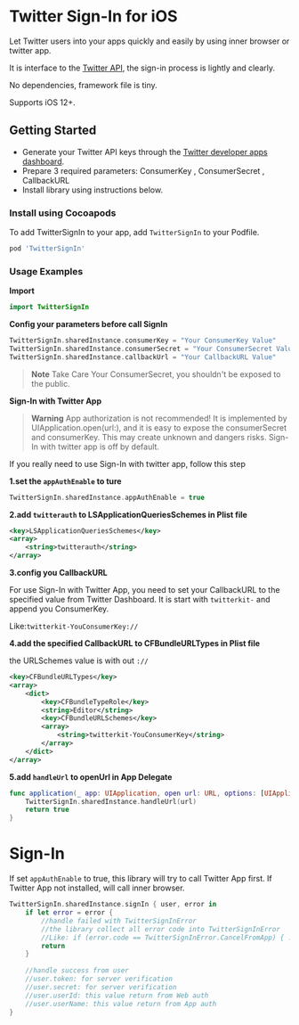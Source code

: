 # Twitter Sign-In for iOS

Let Twitter users into your apps quickly and easily by using inner browser or twitter app.

It is interface to the [Twitter API](https://developer.twitter.com/en/docs/authentication/oauth-1-0a/obtaining-user-access-tokens), the sign-in process is lightly and clearly.

No dependencies, framework file is tiny.

Supports iOS 12+.

## Getting Started

- Generate your Twitter API keys through the [Twitter developer apps dashboard](https://apps.twitter.com/).
- Prepare 3 required parameters: ConsumerKey , ConsumerSecret , CallbackURL
- Install library using instructions below.

### Install using Cocoapods

To add TwitterSignIn to your app, add `TwitterSignIn` to your Podfile.

```ruby
pod 'TwitterSignIn'
```

### Usage Examples

**Import**

```swift
import TwitterSignIn
```

**Config your parameters before call SignIn**

```swift
TwitterSignIn.sharedInstance.consumerKey = "Your ConsumerKey Value"
TwitterSignIn.sharedInstance.consumerSecret = "Your ConsumerSecret Value "
TwitterSignIn.sharedInstance.callbackUrl = "Your CallbackURL Value"
```

> **Note**
> Take Care Your ConsumerSecret, you shouldn't be exposed to the public.

**Sign-In with Twitter App**

>**Warning**
>App authorization is not recommended!
>It is implemented by UIApplication.open(url:), and it is easy to expose the consumerSecret and consumerKey.
>This may create unknown and dangers risks.
>Sign-In with twitter app is off by default.

If you really need to use Sign-In with twitter app, follow this step

**1.set the `appAuthEnable` to ture**

```swift
TwitterSignIn.sharedInstance.appAuthEnable = true
```

**2.add `twitterauth` to LSApplicationQueriesSchemes in Plist file**

```xml
<key>LSApplicationQueriesSchemes</key>
<array>
	<string>twitterauth</string>
</array>
```

**3.config you CallbackURL**

For use Sign-In with Twitter App, you need to set your CallbackURL to the specified value from Twitter Dashboard. It is start with `twitterkit-` and append you ConsumerKey.

Like:`twitterkit-YouConsumerKey://`

**4.add the specified CallbackURL to CFBundleURLTypes in Plist file**

the URLSchemes value is with out `://`

```xml
<key>CFBundleURLTypes</key>
<array>
	<dict>
		<key>CFBundleTypeRole</key>
		<string>Editor</string>
		<key>CFBundleURLSchemes</key>
		<array>
			<string>twitterkit-YouConsumerKey</string>
		</array>
	</dict>
</array>
```

**5.add `handleUrl` to openUrl in App Delegate**

```swift
func application(_ app: UIApplication, open url: URL, options: [UIApplication.OpenURLOptionsKey : Any] = [:]) -> Bool {
	TwitterSignIn.sharedInstance.handleUrl(url)
	return true
}
```

# Sign-In

If set `appAuthEnable` to true, this library will try to call Twitter App first. If Twitter App not installed, will call inner browser.

```swift
TwitterSignIn.sharedInstance.signIn { user, error in
	if let error = error {
		//handle failed with TwitterSignInError
		//the library collect all error code into TwitterSignInError
		//Like: if (error.code == TwitterSignInError.CancelFromApp) { ... }
		return
	}
	
	//handle success from user
	//user.token: for server verification
	//user.secret: for server verification
	//user.userId: this value return from Web auth 
	//user.userName: this value return from App auth 
}
```

